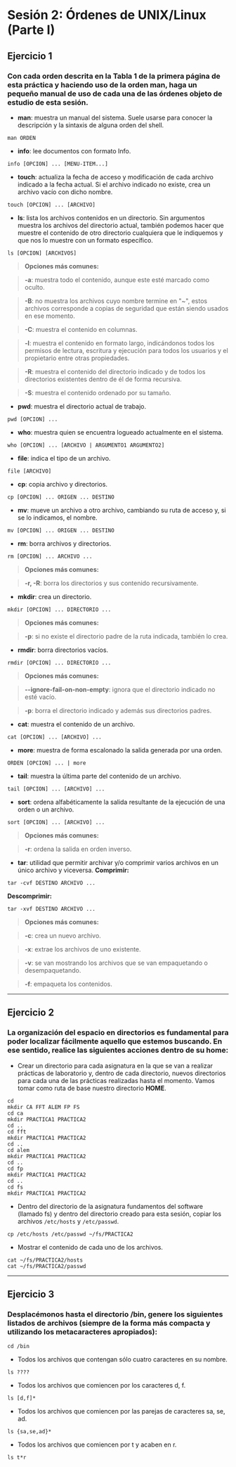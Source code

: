 # Sesión 2: Órdenes de UNIX/Linux (Parte I)


## Ejercicio 1
### Con cada orden descrita en la Tabla 1 de la primera página de esta práctica y haciendo uso de la orden man, haga un pequeño manual de uso de cada una de las órdenes objeto de estudio de esta sesión.

* **man**: muestra un manual del sistema. Suele usarse para conocer la descripción y la sintaxis de alguna orden del shell.
```
man ORDEN
```

* **info**: lee documentos con formato Info.
```
info [OPCION] ... [MENU-ITEM...]
```

* **touch**: actualiza la fecha de acceso y modificación de cada archivo indicado a la fecha actual. Si el archivo indicado no existe, crea un archivo vacío con dicho nombre.
```
touch [OPCION] ... [ARCHIVO]
```

* **ls**: lista los archivos contenidos en un directorio. Sin argumentos muestra los archivos del directorio actual, también podemos hacer que muestre el contenido de otro directorio cualquiera que le indiquemos y que nos lo muestre con un formato específico.
```
ls [OPCION] [ARCHIVOS]
```
> **Opciones más comunes:**

> **-a**: muestra todo el contenido, aunque este esté marcado como oculto.

> **-B**: no muestra los archivos cuyo nombre termine en "~", estos archivos corresponde a copias de seguridad que están siendo usados en ese momento.

> **-C**: muestra el contenido en columnas.

> **-l**: muestra el contenido en formato largo, indicándonos todos los permisos de lectura, escritura y ejecución para todos los usuarios y el propietario entre otras propiedades.

> **-R**: muestra el contenido del directorio indicado y de todos los directorios existentes dentro de él de forma recursiva.

> **-S**: muestra el contenido ordenado por su tamaño.

* **pwd**: muestra el directorio actual de trabajo.
```
pwd [OPCION] ...
```

* **who**: muestra quien se encuentra logueado actualmente en el sistema.
```
who [OPCION] ... [ARCHIVO | ARGUMENTO1 ARGUMENTO2]
```

* **file**: indica el tipo de un archivo.
```
file [ARCHIVO]
```

* **cp**: copia archivo y directorios.
```
cp [OPCION] ... ORIGEN ... DESTINO
```

* **mv**: mueve un archivo a otro archivo, cambiando su ruta de acceso y, si se lo indicamos, el nombre.
```
mv [OPCION] ... ORIGEN ... DESTINO
```

* **rm**: borra archivos y directorios.
```
rm [OPCION] ... ARCHIVO ...
```
> **Opciones más comunes:**

> **-r, -R**: borra los directorios y sus contenido recursivamente.

* **mkdir**: crea un directorio.
```
mkdir [OPCION] ... DIRECTORIO ...
```
> **Opciones más comunes:**

> **-p**: si no existe el directorio padre de la ruta indicada, también lo crea.

* **rmdir**: borra directorios vacíos.
```
rmdir [OPCION] ... DIRECTORIO ...
```
> **Opciones más comunes:**

> **--ignore-fail-on-non-empty**: ignora que el directorio indicado no esté vacío.

> **-p**: borra el directorio indicado y además sus directorios padres.

* **cat**: muestra el contenido de un archivo.
```
cat [OPCION] ... [ARCHIVO] ...
```

* **more**: muestra de forma escalonado la salida generada por una orden.
```
ORDEN [OPCION] ... | more
```

* **tail**: muestra la última parte del contenido de un archivo.
```
tail [OPCION] ... [ARCHIVO] ...
```

* **sort**: ordena alfabéticamente la salida resultante de la ejecución de una orden o un archivo.
```
sort [OPCION] ... [ARCHIVO] ...
```
> **Opciones más comunes:**

> **-r**: ordena la salida en orden inverso.

* **tar**: utilidad que permitir archivar y/o comprimir varios archivos en un único archivo y viceversa.
**Comprimir:**
```
tar -cvf DESTINO ARCHIVO ...
```
**Descomprimir:**
```
tar -xvf DESTINO ARCHIVO ...
```
> **Opciones más comunes:**

> **-c**: crea un nuevo archivo.

> **-x**: extrae los archivos de uno existente.

> **-v**: se van mostrando los archivos que se van empaquetando o desempaquetando.

> **-f**: empaqueta los contenidos.


***
## Ejercicio 2
### La organización del espacio en directorios es fundamental para poder localizar fácilmente aquello que estemos buscando. En ese sentido, realice las siguientes acciones dentro de su home:

* Crear un directorio para cada asignatura en la que se van a realizar prácticas de laboratorio y, dentro de cada directorio, nuevos directorios para cada una de las prácticas realizadas hasta el momento. Vamos tomar como ruta de base nuestro directorio **HOME**.
```
cd
mkdir CA FFT ALEM FP FS
cd ca
mkdir PRACTICA1 PRACTICA2
cd ..
cd fft
mkdir PRACTICA1 PRACTICA2
cd ..
cd alem
mkdir PRACTICA1 PRACTICA2
cd ..
cd fp
mkdir PRACTICA1 PRACTICA2
cd ..
cd fs
mkdir PRACTICA1 PRACTICA2
```

* Dentro del directorio de la asignatura fundamentos del software (llamado fs) y dentro del directorio creado para esta sesión, copiar los archivos `/etc/hosts` y `/etc/passwd`.
```
cp /etc/hosts /etc/passwd ~/fs/PRACTICA2
```

* Mostrar el contenido de cada uno de los archivos.
```
cat ~/fs/PRACTICA2/hosts
cat ~/fs/PRACTICA2/passwd
```


***
## Ejercicio 3
### Desplacémonos hasta el directorio /bin, genere los siguientes listados de archivos (siempre de la forma más compacta y utilizando los metacaracteres apropiados):
```
cd /bin
```
* Todos los archivos que contengan sólo cuatro caracteres en su nombre.
```
ls ????
```
* Todos los archivos que comiencen por los caracteres d, f.
```
ls [d,f]*
```
* Todos los archivos que comiencen por las parejas de caracteres sa, se, ad.
```
ls {sa,se,ad}*
```
* Todos los archivos que comiencen por t y acaben en r.
```
ls t*r
```
